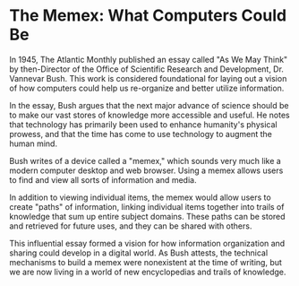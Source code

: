# The Memex: What Computers Could Be

In 1945, The Atlantic Monthly published an essay called "As We May Think" by then-Director of the Office of Scientific Research and Development, Dr. Vannevar Bush. This work is considered foundational for laying out a vision of how computers could help us re-organize and better utilize information.

In the essay, Bush argues that the next major advance of science should be to make our vast stores of knowledge more accessible and useful. He notes that technology has primarily been used to enhance humanity's physical prowess, and that the time has come to use technology to augment the human mind.

Bush writes of a device called a "memex," which sounds very much like a modern computer desktop and web browser. Using a memex allows users to find and view all sorts of information and media. 

In addition to viewing individual items, the memex would allow users to create "paths" of information, linking individual items together into trails of knowledge that sum up entire subject domains. These paths can be stored and retrieved for future uses, and they can be shared with others. 

This influential essay formed a vision for how information organization and sharing could develop in a digital world. As Bush attests, the technical mechanisms to build a memex were nonexistent at the time of writing, but we are now living in a world of new encyclopedias and trails of knowledge.